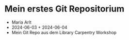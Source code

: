 # Mein erstes Git Repositorium

- Maria Arlt
- 2024-06-03 + 2024-06-04
- Mein Git Repo aus dem Library Carpentry Workshop
